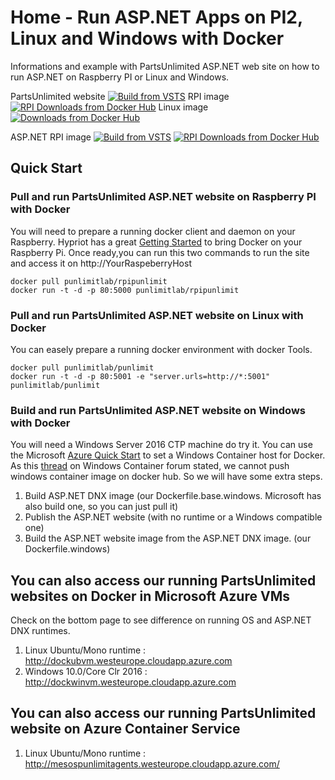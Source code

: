 # Home - Run ASP.NET Apps on PI2, Linux and Windows with Docker 
Informations and example with PartsUnlimited ASP.NET web site on how to run ASP.NET on Raspberry PI or Linux and Windows.

PartsUnlimited website  [![Build from VSTS](https://img.shields.io/vso/build/punlimit/f0338caf-c189-45e3-bcfa-abdd23fc6e9d/13.svg)](https://punlimit.visualstudio.com/DefaultCollection/_apis/public/build/definitions/f0338caf-c189-45e3-bcfa-abdd23fc6e9d/13/badge)
  RPI image [![RPI Downloads from Docker Hub](https://img.shields.io/docker/pulls/punlimitlab/rpipunlimit.svg)](https://registry.hub.docker.com/u/punlimitlab/rpipunlimit)  Linux image [![Downloads from Docker Hub](https://img.shields.io/docker/pulls/punlimitlab/punlimit.svg)](https://registry.hub.docker.com/u/punlimitlab/punlimit)

ASP.NET RPI image  [![Build from VSTS](https://img.shields.io/vso/build/punlimit/f0338caf-c189-45e3-bcfa-abdd23fc6e9d/8.svg)](https://punlimit.visualstudio.com/DefaultCollection/_apis/public/build/definitions/f0338caf-c189-45e3-bcfa-abdd23fc6e9d/8/badge)
[![RPI Downloads from Docker Hub](https://img.shields.io/docker/pulls/punlimitlab/aspnetbase.svg)](https://registry.hub.docker.com/u/punlimitlab/aspnetbase)

## Quick Start
### Pull and run PartsUnlimited ASP.NET website on Raspberry PI with Docker
You will need to prepare a running docker client and daemon on your Raspberry. Hypriot has a great [Getting Started](http://blog.hypriot.com/getting-started-with-docker-on-your-arm-device/) to bring Docker on your Raspberry Pi.
Once ready,you can run this two commands to run the site and access it on http://YourRaspeberryHost
```
docker pull punlimitlab/rpipunlimit
docker run -t -d -p 80:5000 punlimitlab/rpipunlimit
```
### Pull and run PartsUnlimited ASP.NET website on Linux with Docker
You can easely prepare a running docker environment with docker Tools.
```
docker pull punlimitlab/punlimit
docker run -t -d -p 80:5001 -e "server.urls=http://*:5001" punlimitlab/punlimit
```
### Build and run PartsUnlimited ASP.NET website on Windows with Docker
You will need a Windows Server 2016 CTP machine do try it. You can use the Microsoft [Azure Quick Start](https://msdn.microsoft.com/en-us/virtualization/windowscontainers/quick_start/azure_setup) to set a Windows Container host for Docker. As this [thread](https://social.msdn.microsoft.com/Forums/en-US/1c695a0d-d039-4e21-9560-ba430d086d63/can-we-push-your-images-to-docker-hub?forum=windowscontainers) on Windows Container forum stated, we cannot push windows container image on docker hub. So we will have some extra steps.

1. Build ASP.NET DNX image (our Dockerfile.base.windows. Microsoft has also build one, so you can just pull it)
2. Publish the ASP.NET website (with no runtime or a Windows compatible one)
3. Build the ASP.NET website image from the ASP.NET DNX image. (our Dockerfile.windows)

## You can also access our running PartsUnlimited websites on Docker in Microsoft Azure VMs
Check on the bottom page to see difference on running OS and ASP.NET DNX runtimes.

1. Linux Ubuntu/Mono runtime : http://dockubvm.westeurope.cloudapp.azure.com
2. Windows 10.0/Core Clr 2016 : http://dockwinvm.westeurope.cloudapp.azure.com

## You can also access our running PartsUnlimited website on Azure Container Service

1. Linux Ubuntu/Mono runtime : http://mesospunlimitagents.westeurope.cloudapp.azure.com/
